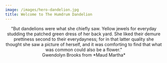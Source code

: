 ```yaml
---
image: /images/hero-dandelion.jpg
title: Welcome to The Humdrum Dandelion
---
```

<div align="center">"But dandelions were what she chiefly saw. Yellow jewels for everyday studding the patched green dress of her back yard. She liked their demure prettiness second to their everydayness; for in that latter quality she thought she saw a picture of herself, and it was comforting to find that what was common could also be a flower."</div>

<div align="center">Gwendolyn Brooks from *Maud Martha*</div>